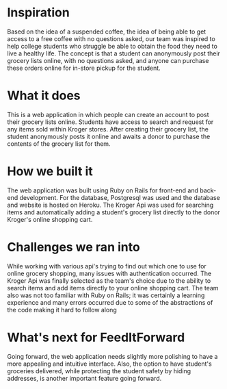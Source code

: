 # Inspiration
Based on the idea of a suspended coffee, the idea of being able to get access to a free coffee with no questions asked, our team was inspired to help college students who struggle be able to obtain the food they need to live a healthy life. The concept is that a student can anonymously post their grocery lists online, with no questions asked, and anyone can purchase these orders online for in-store pickup for the student.

# What it does
This is a web application in which people can create an account to post their grocery lists online. Students have access to search and request for any items sold within Kroger stores. After creating their grocery list, the student anonymously posts it online and awaits a donor to purchase the contents of the grocery list for them.

# How we built it
The web application was built using Ruby on Rails for front-end and back-end development. For the database, Postgresql was used and the database and website is hosted on Heroku. The Kroger Api was used for searching items and automatically adding a student's grocery list directly to the donor Kroger's online shopping cart.

# Challenges we ran into
While working with various api's trying to find out which one to use for online grocery shopping, many issues with authentication occurred. The Kroger Api was finally selected as the team's choice due to the ability to search items and add items directly to your online shopping cart. The team also was not too familiar with Ruby on Rails; it was certainly a learning experience and many errors occurred due to some of the abstractions of the code making it hard to follow along

# What's next for FeedItForward
Going forward, the web application needs slightly more polishing to have a more appealing and intuitive interface. Also, the option to have student's groceries delivered, while protecting the student safety by hiding addresses, is another important feature going forward.
